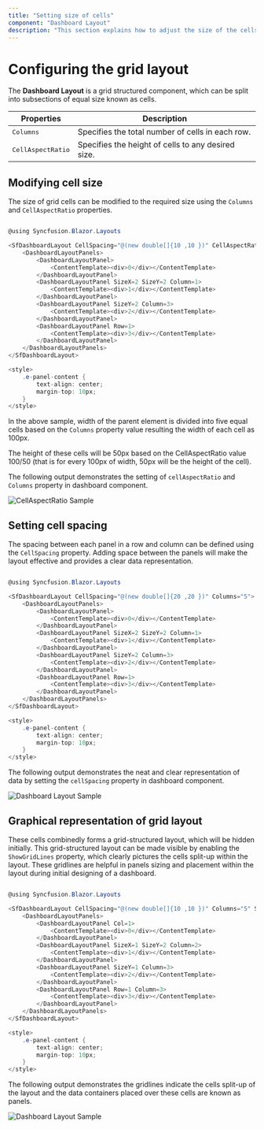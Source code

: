 ```yaml
---
title: "Setting size of cells"
component: "Dashboard Layout"
description: "This section explains how to adjust the size of the cells of Blazor Dashboard Layout component"
---
```


# Configuring the grid layout

The **Dashboard Layout** is a grid structured component, which can be split into subsections of equal size known as cells.

| **Properties** | **Description** |
| --- | --- |
| <kbd>Columns</kbd> | Specifies the total number of cells in each row. |
| <kbd>CellAspectRatio</kbd> | Specifies the height of cells to any desired size. |

## Modifying cell size

The size of grid cells can be modified to the required size using the `Columns` and `CellAspectRatio` properties.

```csharp

@using Syncfusion.Blazor.Layouts

<SfDashboardLayout CellSpacing="@(new double[]{10 ,10 })" CellAspectRatio="2" Columns="5">
    <DashboardLayoutPanels>
        <DashboardLayoutPanel>
            <ContentTemplate><div>0</div></ContentTemplate>
        </DashboardLayoutPanel>
        <DashboardLayoutPanel SizeX=2 SizeY=2 Column=1>
            <ContentTemplate><div>1</div></ContentTemplate>
        </DashboardLayoutPanel>
        <DashboardLayoutPanel SizeY=2 Column=3>
            <ContentTemplate><div>2</div></ContentTemplate>
        </DashboardLayoutPanel>
        <DashboardLayoutPanel Row=1>
            <ContentTemplate><div>3</div></ContentTemplate>
        </DashboardLayoutPanel>
    </DashboardLayoutPanels>
</SfDashboardLayout>

<style>
    .e-panel-content {
        text-align: center;
        margin-top: 10px;
    }
</style>

```

In the above sample, width of the parent element is divided into five equal cells based on the `Columns` property value resulting the width of each cell as 100px.

The height of these cells will be 50px based on the CellAspectRatio value 100/50 (that is for every 100px of width, 50px will be the height of the cell).

The following output demonstrates the setting of `cellAspectRatio` and `Columns` property in dashboard component.

![CellAspectRatio Sample](images/cell-sizing.png)

## Setting cell spacing

The spacing between each panel in a row and column can be defined using the `CellSpacing` property. Adding space between the panels will make the layout effective and provides a clear data representation.

```csharp

@using Syncfusion.Blazor.Layouts

<SfDashboardLayout CellSpacing="@(new double[]{20 ,20 })" Columns="5">
    <DashboardLayoutPanels>
        <DashboardLayoutPanel>
            <ContentTemplate><div>0</div></ContentTemplate>
        </DashboardLayoutPanel>
        <DashboardLayoutPanel SizeX=2 SizeY=2 Column=1>
            <ContentTemplate><div>1</div></ContentTemplate>
        </DashboardLayoutPanel>
        <DashboardLayoutPanel SizeY=2 Column=3>
            <ContentTemplate><div>2</div></ContentTemplate>
        </DashboardLayoutPanel>
        <DashboardLayoutPanel Row=1>
            <ContentTemplate><div>3</div></ContentTemplate>
        </DashboardLayoutPanel>
    </DashboardLayoutPanels>
</SfDashboardLayout>

<style>
    .e-panel-content {
        text-align: center;
        margin-top: 10px;
    }
</style>

```

The following output demonstrates the neat and clear representation of data by setting the `cellSpacing` property in dashboard component.

![Dashboard Layout Sample](images/cell-space.png)

## Graphical representation of grid layout

These cells combinedly forms a grid-structured layout, which will be hidden initially. This grid-structured layout can be made visible by enabling the `ShowGridLines` property, which clearly pictures the cells split-up within the layout. These gridlines are helpful in panels sizing and placement within the layout during initial designing of a dashboard.

```csharp

@using Syncfusion.Blazor.Layouts

<SfDashboardLayout CellSpacing="@(new double[]{10 ,10 })" Columns="5" ShowGridLines="true">
    <DashboardLayoutPanels>
        <DashboardLayoutPanel Col=1>
            <ContentTemplate><div>0</div></ContentTemplate>
        </DashboardLayoutPanel>
        <DashboardLayoutPanel SizeX=1 SizeY=2 Column=2>
            <ContentTemplate><div>1</div></ContentTemplate>
        </DashboardLayoutPanel>
        <DashboardLayoutPanel SizeY=1 Column=3>
            <ContentTemplate><div>2</div></ContentTemplate>
        </DashboardLayoutPanel>
        <DashboardLayoutPanel Row=1 Column=3>
            <ContentTemplate><div>3</div></ContentTemplate>
        </DashboardLayoutPanel>
    </DashboardLayoutPanels>
</SfDashboardLayout>

<style>
    .e-panel-content {
        text-align: center;
        margin-top: 10px;
    }
</style>

```

The following output demonstrates the gridlines indicate the cells split-up of the layout and the data containers placed over these cells are known as panels.

![Dashboard Layout Sample](images/graphical-representation.png)